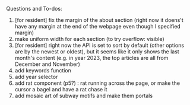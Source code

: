 Questions and To-dos:
1. [for resident] fix the margin of the about section (right now it doens't have any margin at the end of the webpage even though I specified margin)
2. make uniform width for each section (to try overflow: visible)
3. [for resident] right now the API is set to sort by default (other options are by the newest or oldest), but it seems like it only shows the last month's content (e.g. in year 2023, the top articles are all from December and November)
4. add keywords function 
5. add year selector
6. add rat component (p5?) : rat running across the page, or make the cursor a bagel and have a rat chase it
7. add mosaic art of subway motifs and make them portals
